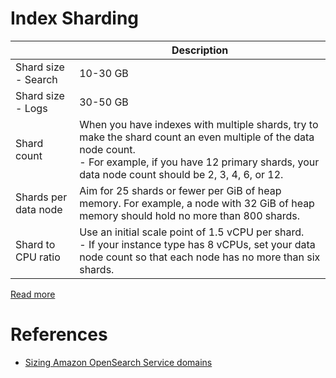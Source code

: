 # Index Sharding

|                      | Description                                                                                                                                                                                                          |
|----------------------|----------------------------------------------------------------------------------------------------------------------------------------------------------------------------------------------------------------------|
| Shard size - Search  | 10-30 GB                                                                                                                                                                                                             |
| Shard size - Logs    | 30-50 GB                                                                                                                                                                                                             |
| Shard count          | When you have indexes with multiple shards, try to make the shard count an even multiple of the data node count.<br/>- For example, if you have 12 primary shards, your data node count should be 2, 3, 4, 6, or 12. |
| Shards per data node | Aim for 25 shards or fewer per GiB of heap memory. For example, a node with 32 GiB of heap memory should hold no more than 800 shards.                                                                               |
| Shard to CPU ratio   | Use an initial scale point of 1.5 vCPU per shard. <br/>- If your instance type has 8 vCPUs, set your data node count so that each node has no more than six shards.                                                  |

[Read more](https://docs.aws.amazon.com/opensearch-service/latest/developerguide/bp.html)

# References
- [Sizing Amazon OpenSearch Service domains](https://docs.aws.amazon.com/opensearch-service/latest/developerguide/sizing-domains.html)
